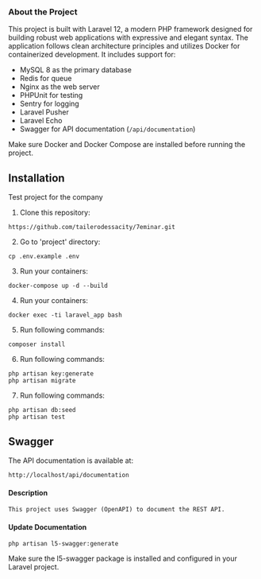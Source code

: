 ### About the Project
This project is built with Laravel 12, a modern PHP framework designed for building robust web applications with expressive and elegant syntax. The application follows clean architecture principles and utilizes Docker for containerized development. It includes support for:

- MySQL 8 as the primary database
- Redis for queue
- Nginx as the web server
- PHPUnit for testing
- Sentry for logging
- Laravel Pusher
- Laravel Echo
- Swagger for API documentation (`/api/documentation`)

Make sure Docker and Docker Compose are installed before running the project.

## Installation
Test project for the company

1. Clone this repository:
```
https://github.com/tailerodessacity/7eminar.git
```
2. Go to 'project' directory:
```
cp .env.example .env
```
3. Run your containers:
```
docker-compose up -d --build
```
4. Run your containers:
```
docker exec -ti laravel_app bash
```
5. Run following commands:
```
composer install
```
6. Run following commands:
```
php artisan key:generate
php artisan migrate
```
7. Run following commands:
```
php artisan db:seed
php artisan test
```

## Swagger
The API documentation is available at:
```
http://localhost/api/documentation
```
#### Description
```
This project uses Swagger (OpenAPI) to document the REST API. 
```

#### Update Documentation
```
php artisan l5-swagger:generate

```
Make sure the l5-swagger package is installed and configured in your Laravel project.

